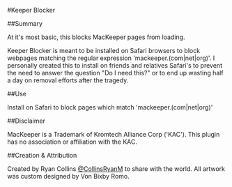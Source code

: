 #Keeper Blocker

##Summary

At it's most basic, this blocks MacKeeper pages from loading. 

Keeper Blocker is meant to be installed on Safari browsers to block webpages matching the regular expression 'mackeeper\.(com|net|org)'. I personally created this to install on friends and relatives Safari's to prevent the need to answer the question "Do I need this?" or to end up wasting half a day on removal efforts after the tragedy.

##Use

Install on Safari to block pages which match 'mackeeper\.(com|net|org)'

##Disclaimer

MacKeeper is a Trademark of Kromtech Alliance Corp ('KAC'). This plugin has no association or affiliation with the KAC. 

##Creation &amp; Attribution

Created by Ryan Collins [@CollinsRyanM](https://twitter.com/collinsryanm "Author") to share with the world. All artwork was custom designed by Von Bixby Romo. 